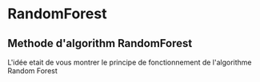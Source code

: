 # RandomForest
## Methode d'algorithm RandomForest

L'idée etait de vous montrer le principe de fonctionnement de l'algorithme Random Forest
